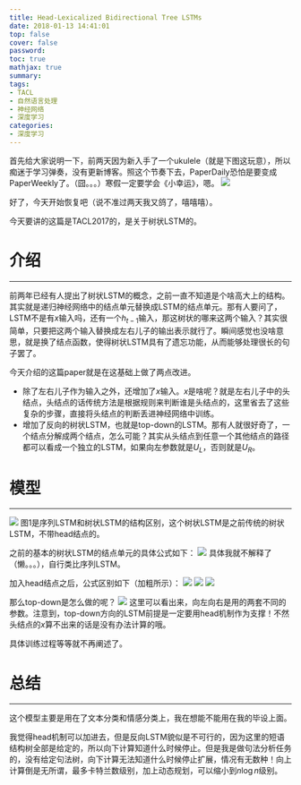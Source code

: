 ```yaml
---
title: Head-Lexicalized Bidirectional Tree LSTMs
date: 2018-01-13 14:41:01
top: false
cover: false
password:
toc: true
mathjax: true
summary:
tags:
- TACL
- 自然语言处理
- 神经网络
- 深度学习
categories:
- 深度学习
---
```


首先给大家说明一下，前两天因为新入手了一个ukulele（就是下图这玩意），所以痴迷于学习弹奏，没有更新博客。照这个节奏下去，PaperDaily恐怕是要变成PaperWeekly了。（囧。。。）寒假一定要学会《小幸运》，嗯。
![](ukulele.jpg)

好了，今天开始恢复吧（说不准过两天我又鸽了，嘻嘻嘻）。

今天要讲的这篇是TACL2017的，是关于树状LSTM的。

# 介绍
---
前两年已经有人提出了树状LSTM的概念，之前一直不知道是个啥高大上的结构。其实就是递归神经网络中的结点单元替换成LSTM的结点单元。那有人要问了，LSTM不是有$x$输入吗，还有一个$h_{t-1}$输入，那这树状的哪来这两个输入？其实很简单，只要把这两个输入替换成左右儿子的输出表示就行了。瞬间感觉也没啥意思，就是换了结点函数，使得树状LSTM具有了遗忘功能，从而能够处理很长的句子罢了。

今天介绍的这篇paper就是在这基础上做了两点改进。
* 除了左右儿子作为输入之外，还增加了$x$输入。$x$是啥呢？就是左右儿子中的头结点，头结点的话传统方法是根据规则来判断谁是头结点的，这里省去了这些复杂的步骤，直接将头结点的判断丢进神经网络中训练。
* 增加了反向的树状LSTM，也就是top-down的LSTM。那有人就很好奇了，一个结点分解成两个结点，怎么可能？其实从头结点到任意一个其他结点的路径都可以看成一个独立的LSTM，如果向左参数就是$U_L$，否则就是$U_R$。

# 模型
---
![](1.png)
图1是序列LSTM和树状LSTM的结构区别，这个树状LSTM是之前传统的树状LSTM，不带head结点的。

之前的基本的树状LSTM的结点单元的具体公式如下：
![](5.png)
具体我就不解释了（懒。。。），自行类比序列LSTM。

加入head结点之后，公式区别如下（加粗所示）：
![](2.png)
![](3.png)
![](4.png)

那么top-down是怎么做的呢？
![](6.png)
这里可以看出来，向左向右是用的两套不同的参数。注意到，top-down方向的LSTM前提是一定要用head机制作为支撑！不然头结点的$x$算不出来的话是没有办法计算的哦。

具体训练过程等等就不再阐述了。

# 总结
---
这个模型主要是用在了文本分类和情感分类上，我在想能不能用在我的毕设上面。

我觉得head机制可以加进去，但是反向LSTM貌似是不可行的，因为这里的短语结构树全部是给定的，所以向下计算知道什么时候停止。但是我是做句法分析任务的，没有给定句法树，向下计算无法知道什么时候停止扩展，情况有无数种！向上计算倒是无所谓，最多卡特兰数级别，加上动态规划，可以缩小到$n\log n$级别。